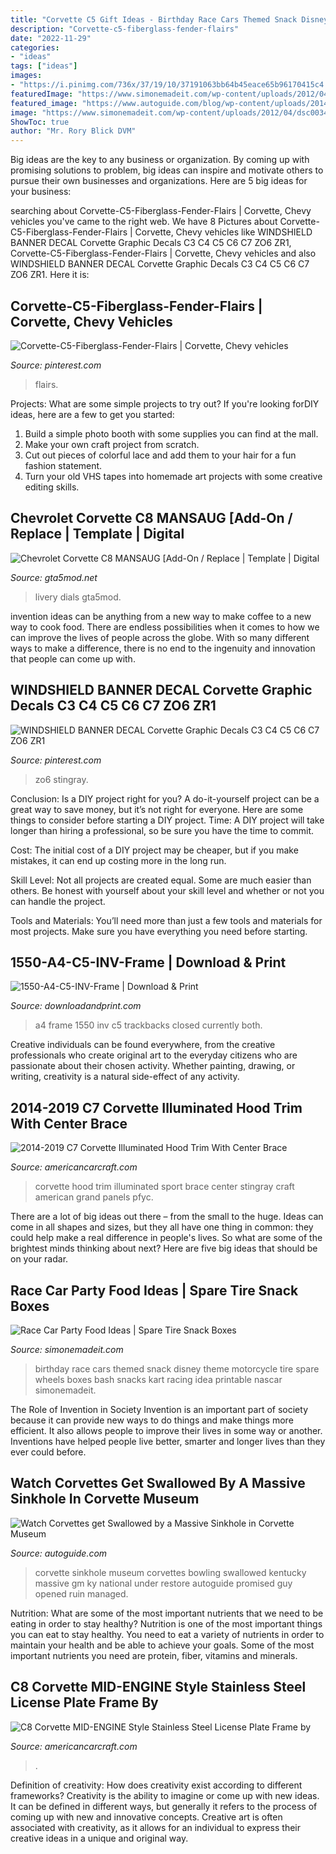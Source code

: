 ```yaml
---
title: "Corvette C5 Gift Ideas - Birthday Race Cars Themed Snack Disney Theme Motorcycle Tire Spare Wheels Boxes Bash Snacks Kart Racing Idea Printable Nascar Simonemadeit"
description: "Corvette-c5-fiberglass-fender-flairs"
date: "2022-11-29"
categories:
- "ideas"
tags: ["ideas"]
images:
- "https://i.pinimg.com/736x/37/19/10/37191063bb64b45eace65b96170415c4.jpg"
featuredImage: "https://www.simonemadeit.com/wp-content/uploads/2012/04/dsc003471.jpg"
featured_image: "https://www.autoguide.com/blog/wp-content/uploads/2014/02/Corvette-Sinkhole.jpg"
image: "https://www.simonemadeit.com/wp-content/uploads/2012/04/dsc003471.jpg"
ShowToc: true
author: "Mr. Rory Blick DVM"
---
```



Big ideas are the key to any business or organization. By coming up with promising solutions to problem, big ideas can inspire and motivate others to pursue their own businesses and organizations. Here are 5 big ideas for your business: 

	

		
searching about Corvette-C5-Fiberglass-Fender-Flairs | Corvette, Chevy vehicles you've came to the right web. We have 8 Pictures about Corvette-C5-Fiberglass-Fender-Flairs | Corvette, Chevy vehicles like WINDSHIELD BANNER DECAL Corvette Graphic Decals C3 C4 C5 C6 C7 ZO6 ZR1, Corvette-C5-Fiberglass-Fender-Flairs | Corvette, Chevy vehicles and also WINDSHIELD BANNER DECAL Corvette Graphic Decals C3 C4 C5 C6 C7 ZO6 ZR1. Here it is:
		
    
## Corvette-C5-Fiberglass-Fender-Flairs | Corvette, Chevy Vehicles

<img loading=lazy src="https://i.pinimg.com/736x/8d/89/18/8d8918519df87d1139fd57c356ab1736.jpg" onerror="this.onerror=null;this.src='https://tse3.mm.bing.net/th?id=OIP.XwdudAFZ8oGu148IwFEnhgHaFj&amp;pid=15.1';" alt="Corvette-C5-Fiberglass-Fender-Flairs | Corvette, Chevy vehicles">

_Source: pinterest.com_

>flairs. 

	

Projects: What are some simple projects to try out?
If you're looking forDIY ideas, here are a few to get you started: 
1. Build a simple photo booth with some supplies you can find at the mall.
2. Make your own craft project from scratch.
3. Cut out pieces of colorful lace and add them to your hair for a fun fashion statement. 
4. Turn your old VHS tapes into homemade art projects with some creative editing skills.

    
## Chevrolet Corvette C8 MANSAUG [Add-On / Replace | Template | Digital

<img loading=lazy src="https://gta5mod.net/wp-content/uploads/2021/05/Chevrolet-Corvette-C8-MANSAUG2.jpg" onerror="this.onerror=null;this.src='https://tse1.mm.bing.net/th?id=OIP.RCSs_zFc6LNxTB_1CVxb4AHaEK&amp;pid=15.1';" alt="Chevrolet Corvette C8 MANSAUG [Add-On / Replace | Template | Digital">

_Source: gta5mod.net_

>livery dials gta5mod. 

	

invention ideas can be anything from a new way to make coffee to a new way to cook food. There are endless possibilities when it comes to how we can improve the lives of people across the globe. With so many different ways to make a difference, there is no end to the ingenuity and innovation that people can come up with.

    
## WINDSHIELD BANNER DECAL Corvette Graphic Decals C3 C4 C5 C6 C7 ZO6 ZR1

<img loading=lazy src="https://i.pinimg.com/736x/37/19/10/37191063bb64b45eace65b96170415c4.jpg" onerror="this.onerror=null;this.src='https://tse4.mm.bing.net/th?id=OIP.H3MO3wopBlB9TYHLJTNtZAHaEk&amp;pid=15.1';" alt="WINDSHIELD BANNER DECAL Corvette Graphic Decals C3 C4 C5 C6 C7 ZO6 ZR1">

_Source: pinterest.com_

>zo6 stingray. 

	

Conclusion: Is a DIY project right for you?
A do-it-yourself project can be a great way to save money, but it’s not right for everyone. Here are some things to consider before starting a DIY project.
Time: A DIY project will take longer than hiring a professional, so be sure you have the time to commit.

Cost: The initial cost of a DIY project may be cheaper, but if you make mistakes, it can end up costing more in the long run.

Skill Level: Not all projects are created equal. Some are much easier than others. Be honest with yourself about your skill level and whether or not you can handle the project.

Tools and Materials: You’ll need more than just a few tools and materials for most projects. Make sure you have everything you need before starting.

    
## 1550-A4-C5-INV-Frame | Download &amp; Print

<img loading=lazy src="https://www.downloadandprint.com/wp-content/uploads/2019/04/1550-A4-C5-INV-Frame.png" onerror="this.onerror=null;this.src='https://tse2.mm.bing.net/th?id=OIP.udKwkS_B1SdQ9gbEdkz3QAHaLI&amp;pid=15.1';" alt="1550-A4-C5-INV-Frame | Download &amp; Print">

_Source: downloadandprint.com_

>a4 frame 1550 inv c5 trackbacks closed currently both. 

	

Creative individuals can be found everywhere, from the creative professionals who create original art to the everyday citizens who are passionate about their chosen activity. Whether painting, drawing, or writing, creativity is a natural side-effect of any activity.

    
## 2014-2019 C7 Corvette Illuminated Hood Trim With Center Brace

<img loading=lazy src="https://cdn.shopify.com/s/files/1/0985/6994/products/2014-2019-corvette-z06grand-sport-illuminated-hood-trim-with-center-brace-for-all-hood-panels-american-car-craft-483338.jpeg?v=1552437162" onerror="this.onerror=null;this.src='https://tse3.mm.bing.net/th?id=OIP.zDwqooYjEXyE2_ApJMwF6wHaE7&amp;pid=15.1';" alt="2014-2019 C7 Corvette Illuminated Hood Trim With Center Brace">

_Source: americancarcraft.com_

>corvette hood trim illuminated sport brace center stingray craft american grand panels pfyc. 

	

There are a lot of big ideas out there – from the small to the huge. Ideas can come in all shapes and sizes, but they all have one thing in common: they could help make a real difference in people's lives. So what are some of the brightest minds thinking about next? Here are five big ideas that should be on your radar.

    
## Race Car Party Food Ideas | Spare Tire Snack Boxes

<img loading=lazy src="https://www.simonemadeit.com/wp-content/uploads/2012/04/dsc003471.jpg" onerror="this.onerror=null;this.src='https://tse3.mm.bing.net/th?id=OIP.BLs2FTDil2DqpKJoVOp4dAHaFj&amp;pid=15.1';" alt="Race Car Party Food Ideas | Spare Tire Snack Boxes">

_Source: simonemadeit.com_

>birthday race cars themed snack disney theme motorcycle tire spare wheels boxes bash snacks kart racing idea printable nascar simonemadeit. 

	

The Role of Invention in Society
Invention is an important part of society because it can provide new ways to do things and make things more efficient. It also allows people to improve their lives in some way or another. Inventions have helped people live better, smarter and longer lives than they ever could before.

    
## Watch Corvettes Get Swallowed By A Massive Sinkhole In Corvette Museum

<img loading=lazy src="https://www.autoguide.com/blog/wp-content/uploads/2014/02/Corvette-Sinkhole.jpg" onerror="this.onerror=null;this.src='https://tse3.mm.bing.net/th?id=OIP.DkY_hJO5bx56yVQxSTKduwHaEi&amp;pid=15.1';" alt="Watch Corvettes get Swallowed by a Massive Sinkhole in Corvette Museum">

_Source: autoguide.com_

>corvette sinkhole museum corvettes bowling swallowed kentucky massive gm ky national under restore autoguide promised guy opened ruin managed. 

	

Nutrition: What are some of the most important nutrients that we need to be eating in order to stay healthy?
Nutrition is one of the most important things you can eat to stay healthy. You need to eat a variety of nutrients in order to maintain your health and be able to achieve your goals. Some of the most important nutrients you need are protein, fiber, vitamins and minerals.

    
## C8 Corvette MID-ENGINE Style Stainless Steel License Plate Frame By

<img loading=lazy src="https://cdn.shopify.com/s/files/1/0985/6994/products/2020-2021-c8-corvette-license-plate-frame-mid-engine-style-stainless-steel-choose-color-inlay-american-car-craft-525830.jpg?v=1611865239" onerror="this.onerror=null;this.src='https://tse3.mm.bing.net/th?id=OIP.SBeJ-o8dR0dj1oRTYrpAswHaDV&amp;pid=15.1';" alt="C8 Corvette MID-ENGINE Style Stainless Steel License Plate Frame by">

_Source: americancarcraft.com_

>. 

	

Definition of creativity: How does creativity exist according to different frameworks?
Creativity is the ability to imagine or come up with new ideas. It can be defined in different ways, but generally it refers to the process of coming up with new and innovative concepts. Creative art is often associated with creativity, as it allows for an individual to express their creative ideas in a unique and original way.

